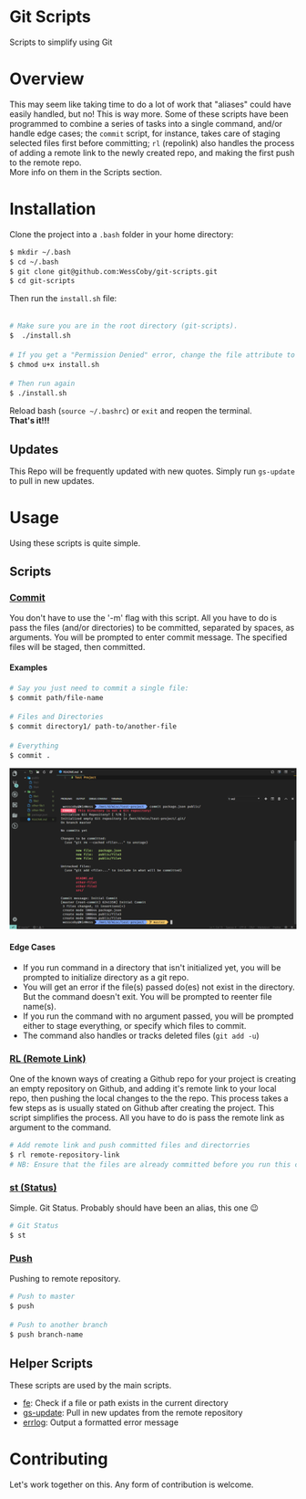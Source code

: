 # Git Scripts
Scripts to simplify using Git

# Overview
This may seem like taking time to do a lot of work that "aliases" could have easily handled, but no! This is way more. 
Some of these scripts have been programmed to combine a series of tasks into a single command, and/or handle edge cases; the `commit` script, for instance, takes care of staging selected files first before committing; `rl` (repolink) also handles the process of adding a remote link to the newly created repo, and making the first push to the remote repo. <br> More info on them in the Scripts section. 

# Installation
Clone the project into a `.bash` folder in your home directory:
```sh
$ mkdir ~/.bash
$ cd ~/.bash
$ git clone git@github.com:WessCoby/git-scripts.git
$ cd git-scripts
```
Then run the `install.sh` file:
```sh

# Make sure you are in the root directory (git-scripts).
$  ./install.sh

# If you get a "Permission Denied" error, change the file attribute to make it executable.
$ chmod u+x install.sh

# Then run again
$ ./install.sh

```
Reload bash (`source ~/.bashrc`) or `exit` and reopen the terminal.<br>
**That's it!!!**


## Updates
This Repo will be frequently updated with new quotes. Simply run `gs-update` to pull in new updates.

# Usage
Using these scripts is quite simple. 

## Scripts
### [Commit](./bin/commit)

You don't have to use the '-m' flag with this script. All you have to do is pass the files (and/or directories) to be committed, separated by spaces, as arguments. You will be prompted to enter commit message. The specified files will be staged, then committed.

#### Examples
```sh
# Say you just need to commit a single file:
$ commit path/file-name

# Files and Directories
$ commit directory1/ path-to/another-file

# Everything
$ commit .

```
![commit](./images/commit.png)

#### Edge Cases
-   If you run command in a directory that isn't initialized yet, you will be prompted to initialize directory as a git repo. 
-   You will get an error if the file(s) passed do(es) not exist in the directory. But the command doesn't exit. You will be prompted to reenter file name(s).
-   If you run the command with no argument passed, you will be prompted either to stage everything, or specify which files to commit.
-   The command also handles or tracks deleted files (`git add -u`)

### [RL (Remote Link)](./bin/rl)
One of the known ways of creating a Github repo for your project is creating an empty repository on Github, and adding it's remote link to your local repo, then pushing the local changes to the the repo.
This process takes a few steps as is usually stated on Github after creating the project. This script simplifies the process. All you have to do is pass the remote link as argument to the command. 
```sh
# Add remote link and push committed files and directorries
$ rl remote-repository-link
# NB: Ensure that the files are already committed before you run this command
```

### [st (Status)](./bin/st)
Simple. Git Status. Probably should have been an alias, this one :wink:
```sh
# Git Status
$ st
```

### [Push](push)
Pushing to remote repository.
```sh
# Push to master
$ push

# Push to another branch
$ push branch-name
```

## Helper Scripts
These scripts are used by the main scripts.
-   [fe](./bin/fe): Check if a file or path exists in the current directory
-   [gs-update](./bin/gs-update): Pull in new updates from the remote repository
-   [errlog](./bin/errlog): Output a formatted error message

# Contributing
Let's work together on this. Any form of contribution is welcome. 